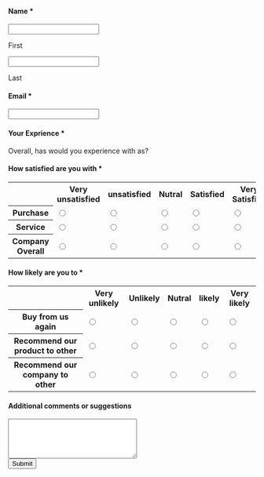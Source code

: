<!DOCTYPE html>
<html lang="en">
<head>
    <meta charset="UTF-8">
    <meta name="viewport" content="width=device-width, initial-scale=1.0">
    <title>Survey Form</title>
    <link rel="stylesheet" href="https://cdnjs.cloudflare.com/ajax/libs/font-awesome/4.7.0/css/font-awesome.min.css">
    <link rel="stylesheet" href="surveyForm.css">
</head>
<body>
    <div class="container">
        <form action="">
            <div class="profile">
                <div class="name-tag">
                    <h4>Name <span>*</span> </h4>
                    <div class="name-inputs">
                        <div class="first-name">
                            <input type="text" class="name" required>
                            <p>First</p>
                        </div>
                        <div class="last-name">
                            <input type="text" class="name" required />
                            <p>Last</p>
                        </div>
                    </div>
                </div>
                <div class="email-tag">
                    <h4>Email <span>*</span></h4>
                    <input type="email" class="email" required />
                </div>
            </div>
            <div class="experience-tag">
                <h4>Your Exprience <span>*</span></h4>
                <div class="rating">
                    <span class="fa fa-star checked"></span>
                    <span class="fa fa-star checked"></span>
                    <span class="fa fa-star checked"></span>
                    <span class="fa fa-star"></span>
                    <span class="fa fa-star"></span>
                </div>
                <p>Overall, has would you experience with as?</p>
            </div>
            <div class="satisfied">
                <h4>How satisfied are you with <span>*</span></h4>
                <table>
                    <tr>
                        <th></th>
                        <th>Very unsatisfied</th>
                        <th>unsatisfied</th>
                        <th>Nutral</th>
                        <th>Satisfied</th>
                        <th>Very Satisfied</th>
                    </tr>
                    <tr>
                        <th>Purchase</th>
                        <td><input type="radio" name="Purchase" id=""></td>
                        <td><input type="radio" name="Purchase" id=""></td>
                        <td><input type="radio" name="Purchase" id=""></td>
                        <td><input type="radio" name="Purchase" id=""></td>
                        <td><input type="radio" name="Purchase" id=""></td>
                    </tr>
                    <tr>
                        <th>Service</th>
                        <td><input type="radio" name="Service" id=""></td>
                        <td><input type="radio" name="Service" id=""></td>
                        <td><input type="radio" name="Service" id=""></td>
                        <td><input type="radio" name="Service" id=""></td>
                        <td><input type="radio" name="Service" id=""></td>
                    </tr>
                    <tr>
                        <th>Company Overall</th>
                        <td><input type="radio" name="Overall" id=""></td>
                        <td><input type="radio" name="Overall" id=""></td>
                        <td><input type="radio" name="Overall" id=""></td>
                        <td><input type="radio" name="Overall" id=""></td>
                        <td><input type="radio" name="Overall" id=""></td>
                    </tr>
                </table>
            </div>
            <div class="likely">
                <h4>How likely are you to <span>*</span></h4>
                <table>
                    <tr>
                        <th></th>
                        <th>Very unlikely</th>
                        <th>Unlikely</th>
                        <th>Nutral</th>
                        <th>likely</th>
                        <th>Very likely</th>
                    </tr>
                    <tr>
                        <th>Buy from us again</th>
                        <td><input type="radio" name="Buy-form" id=""></td>
                        <td><input type="radio" name="Buy-form" id=""></td>
                        <td><input type="radio" name="Buy-form" id=""></td>
                        <td><input type="radio" name="Buy-form" id=""></td>
                        <td><input type="radio" name="Buy-form" id=""></td>
                    </tr>
                    <tr>
                        <th>Recommend our product to other</th>
                        <td><input type="radio" name="product" id=""></td>
                        <td><input type="radio" name="product" id=""></td>
                        <td><input type="radio" name="product" id=""></td>
                        <td><input type="radio" name="product" id=""></td>
                        <td><input type="radio" name="product" id=""></td>
                    </tr>
                    <tr>
                        <th>Recommend our company to other</th>
                        <td><input type="radio" name="company" id=""></td>
                        <td><input type="radio" name="company" id=""></td>
                        <td><input type="radio" name="company" id=""></td>
                        <td><input type="radio" name="company" id=""></td>
                        <td><input type="radio" name="company" id=""></td>
                    </tr>
                </table>
            </div>
            <div class="comments-tag">
                <h4>Additional comments or suggestions</h4>
                <textarea name="" id="" cols="30" rows="5"></textarea>
            </div>
            <div class="button">
                <button type="submit">Submit</button>
            </div>
        </form>
    </div>
</body>
</html>